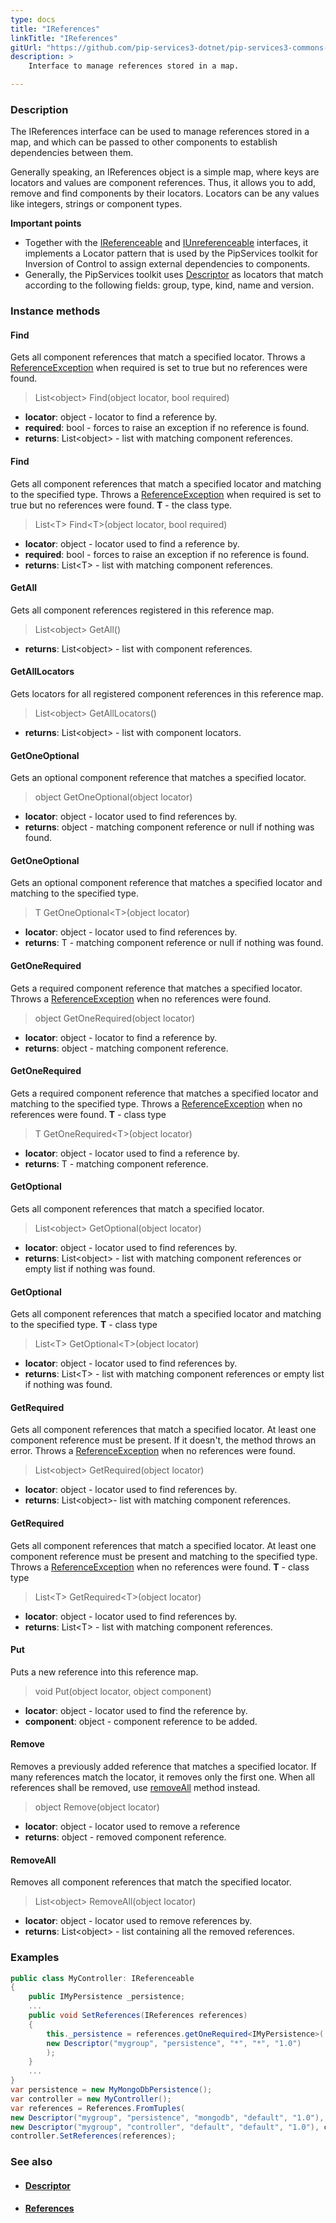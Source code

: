 ```yaml
---
type: docs
title: "IReferences"
linkTitle: "IReferences"
gitUrl: "https://github.com/pip-services3-dotnet/pip-services3-commons-dotnet"
description: >
    Interface to manage references stored in a map.

---
```


### Description

The IReferences interface can be used to manage references stored in a map, and which can be passed to other components to establish dependencies between them.

Generally speaking, an IReferences object is a simple map, where keys are locators and values are component references. Thus, it allows you to add, remove and find components    by their locators. Locators can be any values like integers, strings or component types. 

**Important points**  

- Together with the [IReferenceable](../ireferenceable) and [IUnreferenceable](../iunreferenceable) interfaces, it implements a Locator pattern that is used by the PipServices toolkit for Inversion of Control to assign external dependencies to components. 
- Generally, the PipServices toolkit uses [Descriptor](../descriptor) as locators that match according to the following fields: group, type, kind, name and version.
 
### Instance methods

#### Find
Gets all component references that match a specified locator. 
Throws a [ReferenceException](../reference_exception) when required is set to true but no references were found.

> List\<object\> Find(object locator, bool required)

- **locator**: object - locator to find a reference by.
- **required**: bool - forces to raise an exception if no reference is found.
- **returns**: List\<object\> - list with matching component references.

#### Find
Gets all component references that match a specified locator and matching to the specified type.
Throws a [ReferenceException](../reference_exception) when required is set to true but no references were found.
**T** - the class type.

> List\<T\> Find\<T\>(object locator, bool required)

- **locator**: object - locator used to find a reference by.
- **required**: bool - forces to raise an exception if no reference is found.
- **returns**: List\<T\> - list with matching component references.

#### GetAll
Gets all component references registered in this reference map.

> List\<object\> GetAll()

- **returns**: List\<object\> - list with component references.

#### GetAllLocators
Gets locators for all registered component references in this reference map.

> List\<object\> GetAllLocators()

- **returns**: List\<object\> - list with component locators.

#### GetOneOptional
Gets an optional component reference that matches a specified locator.

> object GetOneOptional(object locator)

- **locator**: object - locator used to find references by.
- **returns**: object - matching component reference or null if nothing was found.


#### GetOneOptional
Gets an optional component reference that matches a specified locator and matching to the specified type.

> T GetOneOptional\<T\>(object locator)

- **locator**: object - locator used to find references by.
- **returns**: T - matching component reference or null if nothing was found.


#### GetOneRequired
Gets a required component reference that matches a specified locator.  
Throws a [ReferenceException](../reference_exception) when no references were found.

> object GetOneRequired(object locator)

- **locator**: object  - locator to find a reference by.
- **returns**: object  - matching component reference.


#### GetOneRequired
Gets a required component reference that matches a specified locator and matching to the specified type.
Throws a [ReferenceException](../reference_exception) when no references were found.
**T** - class type

> T GetOneRequired\<T\>(object locator)

- **locator**: object - locator used to find a reference by.
- **returns**: T - matching component reference.


#### GetOptional
Gets all component references that match a specified locator.

> List\<object\> GetOptional(object locator)

- **locator**: object - locator used to find references by.	 
- **returns**: List\<object\> - list with matching component references or empty list if nothing was found.


#### GetOptional
Gets all component references that match a specified locator and matching to the specified type.
**T** - class type

> List\<T\> GetOptional\<T\>(object locator)

- **locator**: object - locator used to find references by.	 
- **returns**: List\<T\> - list with matching component references or empty list if nothing was found.


#### GetRequired
Gets all component references that match a specified locator. 
At least one component reference must be present.
If it doesn't, the method throws an error. 
Throws a [ReferenceException](../reference_exception) when no references were found.

> List\<object\> GetRequired(object locator)

- **locator**: object - locator used to find references by.
- **returns**: List\<object\>- list with matching component references.


#### GetRequired
Gets all component references that match a specified locator. 
At least one component reference must be present and matching to the specified type.
Throws a [ReferenceException](../reference_exception) when no references were found.
**T** - class type

> List\<T\> GetRequired\<T\>(object locator)

- **locator**: object - locator used to find references by.
- **returns**: List\<T\> - list with matching component references.


#### Put
Puts a new reference into this reference map.

> void Put(object locator, object component)

- **locator**: object - locator used to find the reference by.
- **component**: object - component reference to be added.

#### Remove
Removes a previously added reference that matches a specified locator.
If many references match the locator, it removes only the first one.
When all references shall be removed, use [removeAll](#removeall) method instead.

> object Remove(object locator)

- **locator**: object - locator used to remove a reference
- **returns**: object - removed component reference.


#### RemoveAll
Removes all component references that match the specified locator. 

> List\<object\> RemoveAll(object locator)

- **locator**: object - locator used to remove references by.
- **returns**: List\<object\> - list containing all the removed references.

### Examples

```cs
public class MyController: IReferenceable 
{
    public IMyPersistence _persistence;
    ...    
    public void SetReferences(IReferences references)
    {
        this._persistence = references.getOneRequired<IMyPersistence>(
        new Descriptor("mygroup", "persistence", "*", "*", "1.0")
        );
    }
    ...
}
var persistence = new MyMongoDbPersistence();
var controller = new MyController();
var references = References.FromTuples(
new Descriptor("mygroup", "persistence", "mongodb", "default", "1.0"), persistence,
new Descriptor("mygroup", "controller", "default", "default", "1.0"), controller );
controller.SetReferences(references);

```


### See also
- #### [Descriptor](../descriptor)
- #### [References](../references)
